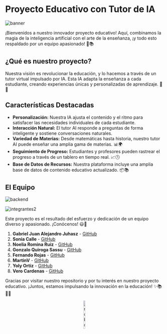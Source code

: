 # Proyecto Educativo con Tutor de IA 


![banner](https://github.com/InkuA-Pasantia/Proyecto-web-educativa/assets/77640142/d078e079-56b4-4677-86e8-9bd66e48d5f8)

¡Bienvenidos a nuestro innovador proyecto educativo! Aquí, combinamos la magia de la inteligencia artificial con el arte de la enseñanza, ¡y todo esto respaldado por un equipo apasionado! 🚀📚

## ¿Qué es nuestro proyecto?

Nuestra visión es revolucionar la educación, y lo hacemos a través de un tutor virtual impulsado por IA. Esta IA adapta la enseñanza a cada estudiante, creando experiencias únicas y personalizadas de aprendizaje. 🤖💡

## Características Destacadas

- **Personalización:** Nuestra IA ajusta el contenido y el ritmo para satisfacer las necesidades individuales de cada estudiante.
- **Interacción Natural:** El tutor AI responde a preguntas de forma inteligente y sostiene conversaciones naturales.
- **Variedad de Materias:** Desde matemáticas hasta historia, nuestro tutor AI puede enseñar una amplia gama de materias. 📊🌍
- **Seguimiento de Progreso:** Estudiantes y profesores pueden rastrear el progreso a través de un tablero en tiempo real. 📈🕒
- **Base de Datos de Recursos:** Nuestra plataforma incluye una amplia base de datos de contenido educativo actualizado. 📦📚

## El Equipo

![backend](https://github.com/InkuA-Pasantia/Proyecto-web-educativa/assets/111775575/4ee9ad58-41a1-4428-9b0f-dc0dec7cf160)



![integrantes2](https://github.com/InkuA-Pasantia/Proyecto-web-educativa/assets/77640142/259cf3fe-4ab2-4c69-a4bd-5f498ddce655)


Este proyecto es el resultado del esfuerzo y dedicación de un equipo diverso y apasionado. ¡Conócenos! 😃👋

1. **Gabriel Juan Alejandro Juhasz** - [GitHub](https://github.com/GabJaJ)
2. **Sonia Calle** - [GitHub](https://github.com/SoCalle)
3. **Noelia Romina Ruiz** - [GitHub](https://github.com/Noelia-Ruiz)
4. **Gonzalo Quiroga Sassu** - [GitHub](https://github.com/GonzaloQuirogaS)
5. **Fernando Rojas** - [GitHub](https://github.com/rojasfernando)
6. **MartinV** - [GitHub](https://github.com/Martinv12)
7. **Yoly Ortiz** - [GitHub](https://github.com/yolyhil)
8. **Vero Cardenas** - [GitHub](https://github.com/Verocardenas0794)


Gracias por visitar nuestro repositorio y por tu interés en nuestro proyecto educativo. ¡Juntos, estamos impulsando la innovación en la educación! ✨📚🤖🌟


<p align="center"><img src="https://github.com/InkuA-Pasantia/Proyecto-web-educativa/assets/77640142/cb7ffea7-22b2-4de9-b5db-5fbf0f16e0c5" alt="robot" width="11%" height="90">
</p>



